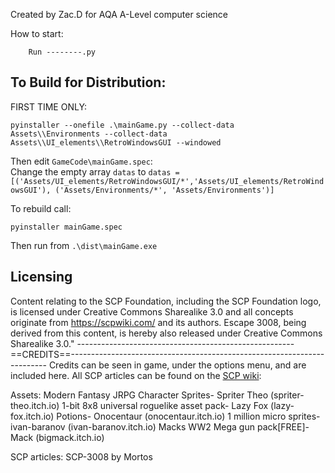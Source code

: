 Created by Zac.D for AQA A-Level computer science

How to start:

```
	Run --------.py
```

## To Build for Distribution:

FIRST TIME ONLY: 
```
pyinstaller --onefile .\mainGame.py --collect-data Assets\\Environments --collect-data Assets\\UI_elements\\RetroWindowsGUI --windowed
```

Then edit `GameCode\mainGame.spec`:  
Change the empty array `datas` to 
`datas = [('Assets/UI_elements/RetroWindowsGUI/*','Assets/UI_elements/RetroWindowsGUI'), ('Assets/Environments/*', 'Assets/Environments')]`

To rebuild call:
```
pyinstaller mainGame.spec
```

Then run from `.\dist\mainGame.exe`

## Licensing
Content relating to the SCP Foundation, including the SCP Foundation logo, is licensed under Creative Commons Sharealike 3.0 and all concepts originate from https://scpwiki.com/ and its authors. Escape 3008, being derived from this content, is hereby also released under Creative Commons Sharealike 3.0."
------------------------------------------------------==CREDITS==------------------------------------------------------------------------
Credits can be seen in game, under the options menu, and are included here. All SCP articles can be found on the [SCP wiki](https://scpwiki.com/):

Assets:
	Modern Fantasy JRPG Character Sprites- Spriter Theo (spriter-theo.itch.io)
	1-bit 8x8 universal roguelike asset pack- Lazy Fox (lazy-fox.itch.io)
	Potions- Onocentaur (onocentaur.itch.io)
	1 million micro sprites- ivan-baranov (ivan-baranov.itch.io)
	Macks WW2 Mega gun pack[FREE]- Mack (bigmack.itch.io)

SCP articles:
	SCP-3008 by Mortos
